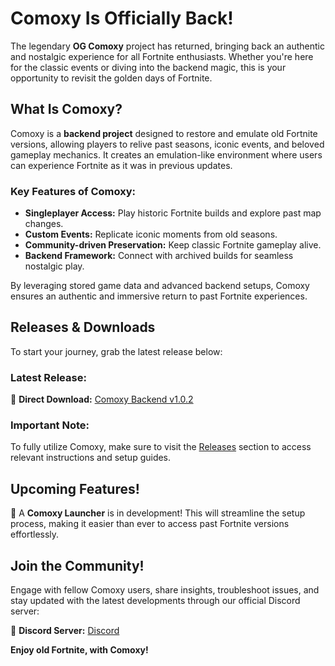 # Comoxy Is Officially Back!

The legendary **OG Comoxy** project has returned, bringing back an authentic and nostalgic experience for all Fortnite enthusiasts. Whether you're here for the classic events or diving into the backend magic, this is your opportunity to revisit the golden days of Fortnite.

## What Is Comoxy?
Comoxy is a **backend project** designed to restore and emulate old Fortnite versions, allowing players to relive past seasons, iconic events, and beloved gameplay mechanics. It creates an emulation-like environment where users can experience Fortnite as it was in previous updates. 

### Key Features of Comoxy:
- **Singleplayer Access:** Play historic Fortnite builds and explore past map changes.
- **Custom Events:** Replicate iconic moments from old seasons.
- **Community-driven Preservation:** Keep classic Fortnite gameplay alive.
- **Backend Framework:** Connect with archived builds for seamless nostalgic play.

By leveraging stored game data and advanced backend setups, Comoxy ensures an authentic and immersive return to past Fortnite experiences.

## Releases & Downloads
To start your journey, grab the latest release below:

### Latest Release:
🔗 **Direct Download:** [Comoxy Backend v1.0.2](https://github.com/comoxyOG/comoxyog/releases/download/ComoxyBackendv1.0.2/Comoxy.Backend.Singleplayer.7z)

### Important Note:
To fully utilize Comoxy, make sure to visit the [Releases](https://github.com/comoxyOG/comoxyog/releases/) section to access relevant instructions and setup guides.

## Upcoming Features!
🚀 A **Comoxy Launcher** is in development! This will streamline the setup process, making it easier than ever to access past Fortnite versions effortlessly.

## Join the Community!
Engage with fellow Comoxy users, share insights, troubleshoot issues, and stay updated with the latest developments through our official Discord server:

🔗 **Discord Server:** [Discord](https://discord.gg/2pCD6z5j3f)

**Enjoy old Fortnite, with Comoxy!**

